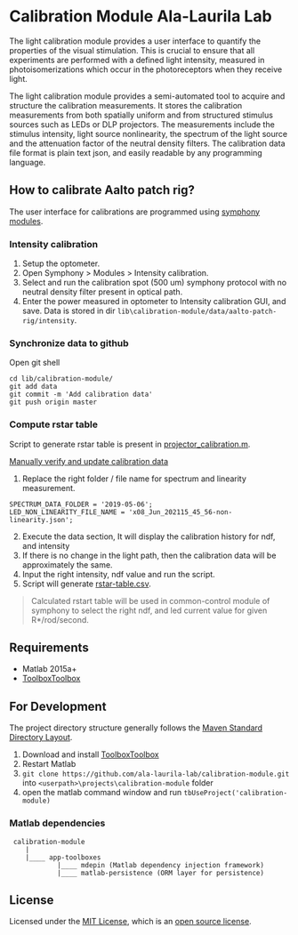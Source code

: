 # Calibration Module Ala-Laurila Lab

The light calibration module provides a user interface to quantify the properties of the visual stimulation. This is crucial to ensure that all experiments are performed with a defined light intensity, measured in photoisomerizations which occur in the photoreceptors when they receive light. 

The light calibration module provides a semi-automated tool to acquire and structure the calibration measurements. It stores the calibration measurements from both spatially uniform and from structured stimulus sources such as LEDs or DLP projectors. The measurements include the stimulus intensity, light source nonlinearity, the spectrum of the light source and the attenuation factor of the neutral density filters. The calibration data file format is plain text json, and easily readable by any programming language.

## How to calibrate Aalto patch rig?

The user interface for calibrations are programmed using [symphony modules](https://github.com/ala-laurila-lab/data-acquisition/tree/master/src/main/matlab/%2Bala_laurila_lab/%2Bmodules). 

### Intensity calibration

1. Setup the optometer. 
2. Open Symphony > Modules > Intensity calibration. 
3. Select and run the calibration spot (500 um) symphony protocol with no neutral density filter present in optical path.
4. Enter the power measured in optometer to Intensity calibration GUI, and save. Data is stored in dir `lib\calibration-module/data/aalto-patch-rig/intensity`. 

### Synchronize data to github

Open git shell 

```
cd lib/calibration-module/
git add data
git commit -m 'Add calibration data'
git push origin master
```

### Compute rstar table

Script to generate rstar table is present in [projector_calibration.m](https://github.com/ala-laurila-lab/calibration-module/blob/master/projector_calibration.m). 

[Manually verify and update calibration data](https://github.com/ala-laurila-lab/calibration-module/blob/master/projector_calibration.m#L6)
1. Replace the right folder / file name for spectrum and linearity measurement.
```
SPECTRUM_DATA_FOLDER = '2019-05-06';
LED_NON_LINEARITY_FILE_NAME = 'x08_Jun_202115_45_56-non-linearity.json';
```
2. Execute the data section, It will display the calibration history for ndf, and intensity
3. If there is no change in the light path, then the calibration data will be approximately the same.
4. Input the right intensity, ndf value and run the script.
5. Script will generate [rstar-table.csv](https://github.com/ala-laurila-lab/calibration-module/blob/master/data/aalto-patch-rig/rstar-table.csv). 

> Calculated rstart table will be used in common-control module of symphony to select the right ndf, and led current value for given R*/rod/second.  


## Requirements

- Matlab 2015a+
- [ToolboxToolbox](https://github.com/ToolboxHub/ToolboxToolbox)

## For Development

The project directory structure generally follows the [Maven Standard Directory Layout](https://maven.apache.org/guides/introduction/introduction-to-the-standard-directory-layout.html).

1. Download and install [ToolboxToolbox](https://github.com/ToolboxHub/ToolboxToolbox)
2. Restart Matlab
3. `git clone https://github.com/ala-laurila-lab/calibration-module.git` into `<userpath>\projects\calibration-module` folder 
4. open the matlab command window and run `tbUseProject('calibration-module)`

### Matlab dependencies
    
     calibration-module
        |
        |____ app-toolboxes
                |____ mdepin (Matlab dependency injection framework) 
                |____ matlab-persistence (ORM layer for persistence)      

## License

Licensed under the [MIT License](https://opensource.org/licenses/MIT), which is an [open source license](https://opensource.org/docs/osd).
